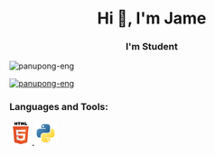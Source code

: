 <h1 align="center">Hi 👋, I'm Jame</h1>
<h3 align="center">I'm Student</h3>

<p align="left"> <img src="https://komarev.com/ghpvc/?username=panupong-eng&label=Profile%20views&color=0e75b6&style=flat" alt="panupong-eng" /> </p>

<p align="left"> <a href="https://github.com/ryo-ma/github-profile-trophy"><img src="https://github-profile-trophy.vercel.app/?username=panupong-eng" alt="panupong-eng" /></a> </p>

<p align="left">
</p>

<h3 align="left">Languages and Tools:</h3>
<p align="left"> <a href="https://www.w3.org/html/](https://www.w3schools.com/" target="_blank" rel="noreferrer"> <img src="https://raw.githubusercontent.com/devicons/devicon/master/icons/html5/html5-original-wordmark.svg" alt="html5" width="40" height="40"/> </a> <a href="https://www.python.org" target="_blank" rel="noreferrer"> <img src="https://raw.githubusercontent.com/devicons/devicon/master/icons/python/python-original.svg" alt="python" width="40" height="40"/> </a> </p>
